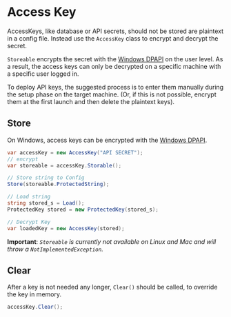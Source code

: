 # Access Key

AccessKeys, like database or API secrets, should not be stored are plaintext in a config file. Instead use the `AccessKey` class to encrypt and decrypt the secret.

`Storeable` encrypts the secret with the [Windows DPAPI](https://docs.microsoft.com/en-us/dotnet/standard/security/how-to-use-data-protection) on the user level. As a result, the access keys can only be decrypted on a specific machine with a specific user logged in. 

To deploy API keys, the suggested process is to enter them manually during the setup phase on the target machine. (Or, if this is not possible, encrypt them at the first launch and then delete the plaintext keys).

## Store
On Windows, access keys can be encrypted with the [Windows DPAPI](https://docs.microsoft.com/en-us/dotnet/standard/security/how-to-use-data-protection).

```cs
var accessKey = new AccessKey("API SECRET");
// encrypt
var storeable = accessKey.Storable();

// Store string to Config
Store(storeable.ProtectedString);

// Load string
string stored_s = Load();
ProtectedKey stored = new ProtectedKey(stored_s);

// Decrypt Key
var loadedKey = new AccessKey(stored);
```

**Important**: *`Storeable` is currently not available on Linux and Mac and will throw a `NotImplementedException`.*

## Clear
After a key is not needed any longer, `Clear()` should be called, to override the key in memory.

```cs
accessKey.Clear();
```